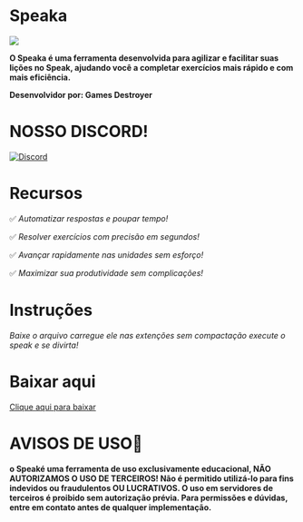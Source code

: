 # Speaka 
 <a href="#"><img src="https://komarev.com/ghpvc/?username=tskbrasil&style=for-the-badge&label=Views:&color=ff69b4"/></a>

**O Speaka é uma ferramenta desenvolvida para agilizar e facilitar suas lições no Speak, ajudando você a completar exercícios mais rápido e com mais eficiência.**

**Desenvolvidor por: Games Destroyer**
# NOSSO DISCORD!
[![Discord](https://img.shields.io/badge/Discord-Join%20Us-7289DA?style=for-the-badge&logo=discord&logoColor=white)](https://discord.gg/gamesdest)

# Recursos
✅ _Automatizar respostas e poupar tempo!_

✅ _Resolver exercícios com precisão em segundos!_

✅ _Avançar rapidamente nas unidades sem esforço!_

✅ _Maximizar sua produtividade sem complicações!_


# Instruções
*Baixe o arquivo carregue ele nas extenções sem compactação execute o speak e se divirta!*
  
 
# Baixar aqui
[Clique aqui para baixar](https://cdn.discordapp.com/attachments/1336856192261029899/1342319432097075252/speaka-ext.zip?ex=67b933e3&is=67b7e263&hm=96461873011f9eb5d721b2c47fe1b0b7d2d3369bc2680a26492cea4d46caea16&)

# AVISOS DE USO📖
**o Speaké uma ferramenta de uso exclusivamente educacional, NÃO AUTORIZAMOS O USO DE TERCEIROS!
Não é permitido utilizá-lo para fins indevidos ou fraudulentos OU LUCRATIVOS.
O uso em servidores de terceiros é proibido sem autorização prévia.
 Para permissões e dúvidas, entre em contato antes de qualquer implementação.**


